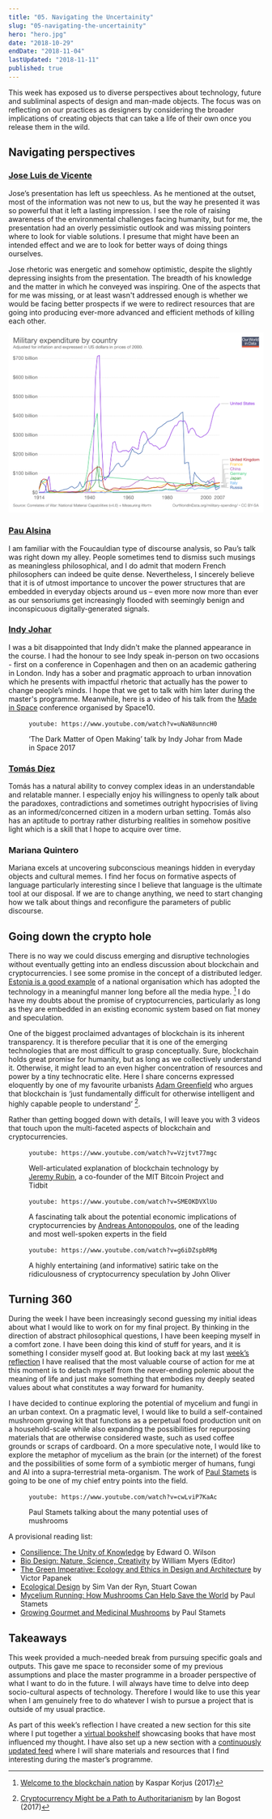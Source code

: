 ```yaml
---
title: "05. Navigating the Uncertainity"
slug: "05-navigating-the-uncertainity"
hero: "hero.jpg"
date: "2018-10-29"
endDate: "2018-11-04"
lastUpdated: "2018-11-11"
published: true
---
```




This week has exposed us to diverse perspectives about technology, future and subliminal aspects of design and man-made objects. The focus was on reflecting on our practices as designers by considering the broader implications of creating objects that can take a life of their own once you release them in the wild.



## Navigating perspectives

### [Jose Luis de Vicente](https://about.me/jldevicente)

Jose’s presentation has left us speechless. As he mentioned at the outset, most of the information was not new to us, but the way he presented it was so powerful that it left a lasting impression. I see the role of raising awareness of the environmental challenges facing humanity, but for me, the presentation had an overly pessimistic outlook and was missing pointers where to look for viable solutions. I presume that might have been an intended effect and we are to look for better ways of doing things ourselves.

Jose rhetoric was energetic and somehow optimistic, despite the slightly depressing insights from the presentation. The breadth of his knowledge and the matter in which he conveyed was inspiring. One of the aspects that for me was missing, or at least wasn't addressed enough is whether we would be facing better prospects if we were to redirect resources that are going into producing ever-more advanced and efficient methods of killing each other. 

![](military-expenditure-by-country.png 'A clear depiction of the most important and too often overlooked fact of our times')

### [Pau Alsina](https://paualsina.wordpress.com/)

I am familiar with the Foucauldian type of discourse analysis, so Pau’s talk was right down my alley. People sometimes tend to dismiss such musings as meaningless philosophical, and I do admit that modern French philosophers can indeed be quite dense. Nevertheless, I sincerely believe that it is of utmost importance to uncover the power structures that are embedded in everyday objects around us – even more now more than ever as our sensoriums get increasingly flooded with seemingly benign and inconspicuous digitally-generated signals.



### [Indy Johar](https://about.me/indy.johar)

I was a bit disappointed that Indy didn't make the planned appearance in the course. I had the honour to see Indy speak in-person on two occasions - first on a conference in Copenhagen and then on an academic gathering in London. Indy has a sober and pragmatic approach to urban innovation which he presents with impactful rhetoric that actually has the power to change people’s minds. I hope that we get to talk with him later during the master's programme. Meanwhile, here is a video of his talk from the [Made in Space](https://www.madeinspace.io/) conference organised by Space10.

<figure>

`youtube: https://www.youtube.com/watch?v=uNaN8unncH0`

<figcaption>‘The Dark Matter of Open Making’ talk by Indy Johar from Made in Space 2017</figcaption>
</figure>

### [Tomás Díez](https://iaac.net/dt_team/tomas-diez/)

Tomás has a natural ability to convey complex ideas in an understandable and relatable manner. I especially enjoy his willingness   to openly talk about the paradoxes, contradictions and sometimes outright hypocrisies of living as an informed/concerned citizen in a modern urban setting. Tomás also has an aptitude to portray rather disturbing realities in somehow positive light which is a skill that I hope to acquire over time.

### Mariana Quintero

Mariana excels at uncovering subconscious meanings hidden in everyday objects and cultural memes. I find her focus on formative aspects of language particularly interesting since I believe that language is the ultimate tool at our disposal. If we are to change anything, we need to start changing how we talk about things and reconfigure the parameters of public discourse.



## Going down the crypto hole

There is no way we could discuss emerging and disruptive technologies without eventually getting into an endless discussion about blockchain and cryptocurrencies. I see some promise in the concept of a distributed ledger. [Estonia is a good example](https://medium.com/e-residency-blog/welcome-to-the-blockchain-nation-5d9b46c06fd4) of a national organisation which has adopted the technology in a meaningful manner long before all the media hype. [^1] I do have my doubts about the promise of cryptocurrencies, particularly as long as they are embedded in an existing economic system based on fiat money and speculation.

One of the biggest proclaimed advantages of blockchain is its inherent transparency. It is therefore peculiar that it is one of the emerging technologies that are most difficult to grasp conceptually. Sure, blockchain holds great promise for humanity, but as long as we collectively understand it. Otherwise, it might lead to an even higher concentration of resources and power by a tiny technocratic elite. Here I share concerns expressed eloquently by one of my favourite urbanists [Adam Greenfield](https://www.goodreads.com/author/show/18299688.Adam_Greenfield) who argues that blockchain is ‘just fundamentally difficult for otherwise intelligent and highly capable people to understand’ [^2].

Rather than getting bogged down with details, I will leave you with 3 videos that touch upon the multi-faceted aspects of blockchain and cryptocurrencies.

<figure>

`youtube: https://www.youtube.com/watch?v=Vzjtvt77mgc`

<figcaption>Well-articulated explanation of blockchain technology by <a href="https://rubin.io/" target="_blank">Jeremy Rubin</a>, a co-founder of the MIT Bitcoin Project and Tidbit</figcaption>
</figure>

<figure>

`youtube: https://www.youtube.com/watch?v=SMEOKDVXlUo`

<figcaption>A fascinating talk about the potential economic implications of cryptocurrencies by <a href="https://antonopoulos.com/" target="_blank">Andreas Antonopoulos</a>, one of the leading and most well-spoken experts in the field</figcaption>
</figure>

<figure>

`youtube: https://www.youtube.com/watch?v=g6iDZspbRMg`

<figcaption>A highly entertaining (and informative) satiric take on the ridiculousness of cryptocurrency speculation by John Oliver</figcaption>
</figure>


## Turning 360

During the week I have been increasingly second guessing my initial ideas about what I would like to work on for my final project. By thinking in the direction of abstract philosophical questions, I have been keeping myself in a comfort zone. I have been doing this kind of stuff for years, and it is something I consider myself good at. But looking back at my last [week’s reflection](https://mdef.gitlab.io/ilja.panic/reflections/04-exploring-hybrid-profiles-in-design) I have realised that the most valuable course of action for me at this moment is to detach myself from the never-ending polemic about the meaning of life and just make something that embodies my deeply seated values about what constitutes a way forward for humanity.

I have decided to continue exploring the potential of mycelium and fungi in an urban context. On a pragmatic level, I would like to build a self-contained mushroom growing kit that functions as a perpetual food production unit on a household-scale while also expanding the possibilities for repurposing materials that are otherwise considered waste, such as used coffee grounds or scraps of cardboard. On a more speculative note, I would like to explore the metaphor of mycelium as the brain (or the internet) of the forest and the possibilities of some form of a symbiotic merger of humans, fungi and AI into a supra-terrestrial meta-organism. The work of [Paul Stamets](https://en.wikipedia.org/wiki/Paul_Stamets) is going to be one of my chief entry points into the field.

<figure>

`youtube: https://www.youtube.com/watch?v=cwLviP7KaAc`

<figcaption>Paul Stamets talking about the many potential uses of mushrooms</figcaption>
</figure>



A provisional reading list:

- [Consilience: The Unity of Knowledge](https://www.goodreads.com/book/show/55981.Consilience) by Edward O. Wilson
- [Bio Design: Nature, Science, Creativity](https://www.goodreads.com/book/show/15864890-bio-design) by William Myers (Editor)
- [The Green Imperative: Ecology and Ethics in Design and Architecture](https://www.goodreads.com/book/show/894758.The_Green_Imperative) by Victor Papanek
- [Ecological Design](https://www.goodreads.com/book/show/499319.Ecological_Design) by Sim Van der Ryn,  Stuart Cowan
- [Mycelium Running: How Mushrooms Can Help Save the World](https://www.goodreads.com/book/show/239395.Mycelium_Running) by Paul Stamets
- [Growing Gourmet and Medicinal Mushrooms](https://www.goodreads.com/book/show/53622.Growing_Gourmet_and_Medicinal_Mushrooms) by Paul Stamets



## Takeaways

This week provided a much-needed break from pursuing specific goals and outputs. This gave me space to reconsider some of my previous assumptions and place the master programme in a broader perspective of what I want to do in the future. I will always have time to delve into deep socio-cultural aspects of technology. Therefore I would like to use this year when I am genuinely free to do whatever I wish to pursue a project that is outside of my usual practice.  



As part of this week’s reflection I have created a new section for this site where I put together a [virtual bookshelf](https://mdef.gitlab.io/ilja.panic/bookshelf/) showcasing books that have most influenced my thought. I have also set up a new section with a [continuously updated feed](https://mdef.gitlab.io/ilja.panic/feed/) where I will share materials and resources that I find interesting during the master’s programme.






[^1]: [Welcome to the blockchain nation](https://medium.com/e-residency-blog/welcome-to-the-blockchain-nation-5d9b46c06fd4) by Kaspar Korjus (2017)

[^2]: [Cryptocurrency Might be a Path to Authoritarianism](https://www.theatlantic.com/technology/archive/2017/05/blockchain-of-command/528543/) by Ian Bogost (2017)
